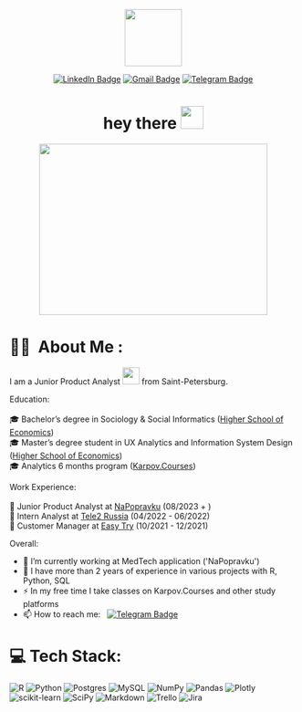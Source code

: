 <p align="center"><img src="https://media.giphy.com/media/M9gbBd9nbDrOTu1Mqx/giphy.gif" width="100"/></p>
<p align="center">
<a href="https://www.linkedin.com/in/deniskapitonovv"><img src="https://img.shields.io/badge/LinkedIn-blue?style=for-the-badge&logo=linkedin&logoColor=white" alt="LinkedIn Badge"></a>
<a href="deniskapitonovv@gmail.com"><img src="https://img.shields.io/badge/Gmail-D14836?style=for-the-badge&logo=gmail&logoColor=white" alt="Gmail Badge"></a>
<a href="https://t.me/dakapitonov"><img src="https://img.shields.io/badge/Telegram-blue?style=for-the-badge&logo=telegram&logoColor=white" alt="Telegram Badge"></a>
</p>

<h1 align="center">hey there <img src="https://media.giphy.com/media/hvRJCLFzcasrR4ia7z/giphy.gif" width="40"></h1>

<p align="center"><img src="https://media.giphy.com/media/vsC7gewdX8tfq/giphy.gif" width="400" height="300"  /></p>

# :man_technologist: &nbsp;About Me :
  
I am a Junior Product Analyst  <img src="https://media.giphy.com/media/WUlplcMpOCEmTGBtBW/giphy.gif" width="30"> from Saint-Petersburg.

Education:<br><br>🎓 Bachelor’s degree in Sociology & Social Informatics ([Higher School of Economics](https://spb.hse.ru/en/ba/soc/))<br>🎓 Master’s degree student in UX Analytics and Information System Design ([Higher School of Economics](https://spb.hse.ru/en/ma/computer/))<br>🎓 Analytics 6 months program ([Karpov.Courses](https://karpov.courses/))

Work Experience:<br><br>💼 Junior Product Analyst at [NaPopravku](napopravku.ru) (08/2023 + )<br> 💼 Intern Analyst at [Tele2 Russia](https://spb.tele2.ru/) (04/2022 - 06/2022) <br>💼 Customer Manager at [Easy Try](https://easytry.us/) (10/2021 - 12/2021) <br>

Overall:<br>
- 🔭 I’m currently working at MedTech application ('NaPopravku')
- 🌱 I have more than 2 years of experience in various projects with R, Python, SQL 
- ⚡ In my free time I take classes on Karpov.Courses and other study platforms
- 📫 How to reach me: &nbsp; [![Telegram Badge](https://img.shields.io/badge/Telegram-blue?style=for-the-badge&logo=telegram&logoColor=white)](https://t.me/dakapitonov)
  
# 💻 Tech Stack:
![R](https://img.shields.io/badge/r-%23276DC3.svg?style=for-the-badge&logo=r&logoColor=white) ![Python](https://img.shields.io/badge/python-3670A0?style=for-the-badge&logo=python&logoColor=ffdd54)  ![Postgres](https://img.shields.io/badge/postgres-%23316192.svg?style=for-the-badge&logo=postgresql&logoColor=white) ![MySQL](https://img.shields.io/badge/mysql-%2300f.svg?style=for-the-badge&logo=mysql&logoColor=white) ![NumPy](https://img.shields.io/badge/numpy-%23013243.svg?style=for-the-badge&logo=numpy&logoColor=white) ![Pandas](https://img.shields.io/badge/pandas-%23150458.svg?style=for-the-badge&logo=pandas&logoColor=white) ![Plotly](https://img.shields.io/badge/Plotly-%233F4F75.svg?style=for-the-badge&logo=plotly&logoColor=white) ![scikit-learn](https://img.shields.io/badge/scikit--learn-%23F7931E.svg?style=for-the-badge&logo=scikit-learn&logoColor=white) ![SciPy](https://img.shields.io/badge/SciPy-%230C55A5.svg?style=for-the-badge&logo=scipy&logoColor=%white) ![Markdown](https://img.shields.io/badge/markdown-%23000000.svg?style=for-the-badge&logo=markdown&logoColor=white)  ![Trello](https://img.shields.io/badge/Trello-%23026AA7.svg?style=for-the-badge&logo=Trello&logoColor=white) ![Jira](https://img.shields.io/badge/jira-%230A0FFF.svg?style=for-the-badge&logo=jira&logoColor=white) 

 <!--
**den1ceee/den1ceee** is a ✨ _special_ ✨ repository because its `README.md` (this file) appears on your GitHub profile.

Here are some ideas to get you started:

- 🔭 I’m currently working on ...
- 🌱 I’m currently learning ...
- 👯 I’m looking to collaborate on ...
- 🤔 I’m looking for help with ...
- 💬 Ask me about ...
- 📫 How to reach me: ...
- 😄 Pronouns: ...
- ⚡ Fun fact: ...
-->
